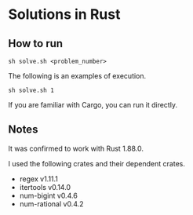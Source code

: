 # Solutions in Rust

## How to run

```console
sh solve.sh <problem_number>
```

The following is an examples of execution.

```console
sh solve.sh 1
```

If you are familiar with Cargo, you can run it directly.

## Notes

It was confirmed to work with Rust 1.88.0.

I used the following crates and their dependent crates.

- regex v1.11.1
- itertools v0.14.0
- num-bigint v0.4.6
- num-rational v0.4.2

